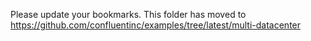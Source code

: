 Please update your bookmarks.  This folder has moved to https://github.com/confluentinc/examples/tree/latest/multi-datacenter
